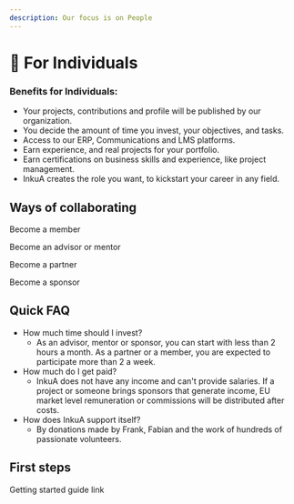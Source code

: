 ```yaml
---
description: Our focus is on People
---
```


# 👤 For Individuals

### Benefits for Individuals:

* Your projects, contributions and profile will be published by our organization.&#x20;
* You decide the amount of time you invest, your objectives, and tasks.
* Access to our ERP, Communications and LMS platforms.
* Earn experience, and real projects for your portfolio.
* Earn certifications on business skills and experience, like project management.&#x20;
* InkuA creates the role you want, to kickstart your career in any field.

## Ways of collaborating

Become a member

Become an advisor or mentor

Become a partner

Become a sponsor

## Quick FAQ

* How much time should I invest?
  * As an advisor, mentor or sponsor, you can start with less than 2 hours a month. As a partner or a member, you are expected to participate more than 2 a week.&#x20;
* How much do I get paid?&#x20;
  * InkuA does not have any income and can't provide salaries. If a project or someone brings sponsors that generate income, EU market level remuneration or commissions will be distributed after costs.
* How does InkuA support itself?
  * By donations made by Frank, Fabian and the work of hundreds of passionate volunteers.&#x20;

## First steps

Getting started guide link
